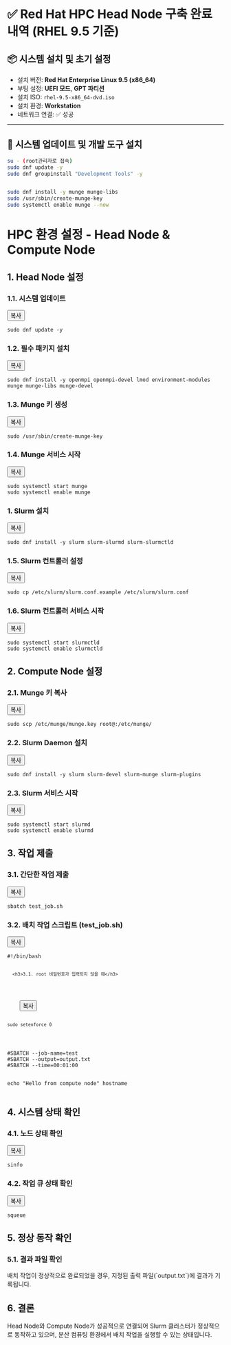 # ✅ Red Hat HPC Head Node 구축 완료 내역 (RHEL 9.5 기준)

## 📦 시스템 설치 및 초기 설정

- 설치 버전: **Red Hat Enterprise Linux 9.5 (x86_64)**
- 부팅 설정: **UEFI 모드**, **GPT 파티션**
- 설치 ISO: `rhel-9.5-x86_64-dvd.iso`
- 설치 환경: **Workstation**
- 네트워크 연결: ✅ 성공

---

## 🔧 시스템 업데이트 및 개발 도구 설치

```bash
su - (root관리자로 접속)
sudo dnf update -y
sudo dnf groupinstall "Development Tools" -y


sudo dnf install -y munge munge-libs
sudo /usr/sbin/create-munge-key
sudo systemctl enable munge --now
```

<!DOCTYPE html>
<html lang="en">
<body>
  <h1>HPC 환경 설정 - Head Node & Compute Node</h1>

  <h2>1. Head Node 설정</h2>

  <h3>1.1. 시스템 업데이트</h3>
  <div class="code-block">
    <button class="copy-btn" onclick="copyCode(this)">복사</button>
    <pre id="code1"><code>sudo dnf update -y</code></pre>
  </div>

  <h3>1.2. 필수 패키지 설치</h3>
  <div class="code-block">
    <button class="copy-btn" onclick="copyCode(this)">복사</button>
    <pre id="code2"><code>sudo dnf install -y openmpi openmpi-devel lmod environment-modules munge munge-libs munge-devel</code></pre>
  </div>

  <h3>1.3. Munge 키 생성</h3>
  <div class="code-block">
    <button class="copy-btn" onclick="copyCode(this)">복사</button>
    <pre id="code3"><code>sudo /usr/sbin/create-munge-key</code></pre>
  </div>

  <h3>1.4. Munge 서비스 시작</h3>
  <div class="code-block">
    <button class="copy-btn" onclick="copyCode(this)">복사</button>
    <pre id="code4"><code>sudo systemctl start munge
sudo systemctl enable munge</code></pre>

  </div>

  <h3>1. Slurm 설치</h3>
  <div class="code-block">
    <button class="copy-btn" onclick="copyCode(this)">복사</button>
    <pre id="code5"><code>sudo dnf install -y slurm slurm-slurmd slurm-slurmctld</code></pre>
  </div>

  </div>

  <h3>1.5. Slurm 컨트롤러 설정</h3>
  <div class="code-block">
    <button class="copy-btn" onclick="copyCode(this)">복사</button>
    <pre id="code5"><code>sudo cp /etc/slurm/slurm.conf.example /etc/slurm/slurm.conf</code></pre>
  </div>

  <h3>1.6. Slurm 컨트롤러 서비스 시작</h3>
  <div class="code-block">
    <button class="copy-btn" onclick="copyCode(this)">복사</button>
    <pre id="code6"><code>sudo systemctl start slurmctld
sudo systemctl enable slurmctld</code></pre>
  </div>

  <h2>2. Compute Node 설정</h2>

  <h3>2.1. Munge 키 복사</h3>
  <div class="code-block">
    <button class="copy-btn" onclick="copyCode(this)">복사</button>
    <pre id="code7"><code>sudo scp /etc/munge/munge.key root@<compute-node-ip>:/etc/munge/</code></pre>
  </div>

  <h3>2.2. Slurm Daemon 설치</h3>
  <div class="code-block">
    <button class="copy-btn" onclick="copyCode(this)">복사</button>
    <pre id="code8"><code>sudo dnf install -y slurm slurm-devel slurm-munge slurm-plugins</code></pre>
  </div>

  <h3>2.3. Slurm 서비스 시작</h3>
  <div class="code-block">
    <button class="copy-btn" onclick="copyCode(this)">복사</button>
    <pre id="code9"><code>sudo systemctl start slurmd
sudo systemctl enable slurmd</code></pre>
  </div>

  <h2>3. 작업 제출</h2>

  <h3>3.1. 간단한 작업 제출</h3>
  <div class="code-block">
    <button class="copy-btn" onclick="copyCode(this)">복사</button>
    <pre id="code10"><code>sbatch test_job.sh</code></pre>
  </div>

  <h3>3.2. 배치 작업 스크립트 (test_job.sh)</h3>
  <div class="code-block">
    <button class="copy-btn" onclick="copyCode(this)">복사</button>
    <pre id="code11"><code>#!/bin/bash

      <h3>3.1. root 비밀번호가 입력되지 않을 때</h3>
  <div class="code-block">
    <button class="copy-btn" onclick="copyCode(this)">복사</button>
    <pre id="code10"><code>sudo setenforce 0</code></pre>
  </div>
#SBATCH --job-name=test
#SBATCH --output=output.txt
#SBATCH --time=00:01:00

echo "Hello from compute node"
hostname</code></pre>
  </div>

  <h2>4. 시스템 상태 확인</h2>

  <h3>4.1. 노드 상태 확인</h3>
  <div class="code-block">
    <button class="copy-btn" onclick="copyCode(this)">복사</button>
    <pre id="code12"><code>sinfo</code></pre>
  </div>

  <h3>4.2. 작업 큐 상태 확인</h3>
  <div class="code-block">
    <button class="copy-btn" onclick="copyCode(this)">복사</button>
    <pre id="code13"><code>squeue</code></pre>
  </div>

  <h2>5. 정상 동작 확인</h2>

  <h3>5.1. 결과 파일 확인</h3>
  <p>배치 작업이 정상적으로 완료되었을 경우, 지정된 출력 파일(`output.txt`)에 결과가 기록됩니다.</p>

  <h2>6. 결론</h2>
  <p>Head Node와 Compute Node가 성공적으로 연결되어 Slurm 클러스터가 정상적으로 동작하고 있으며, 분산 컴퓨팅 환경에서 배치 작업을 실행할 수 있는 상태입니다.</p>

  <script>
    function copyCode(button) {
      const codeBlock = button.nextElementSibling.querySelector('code');
      const range = document.createRange();
      range.selectNode(codeBlock);
      window.getSelection().removeAllRanges();
      window.getSelection().addRange(range);
      document.execCommand('copy');
    }
  </script>
</body>
</html>
